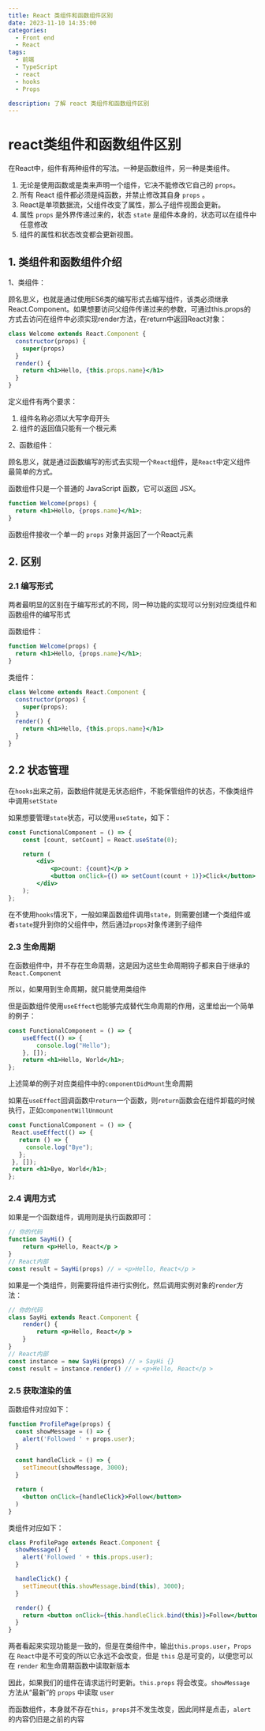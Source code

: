 ```yaml
---
title: React 类组件和函数组件区别
date: 2023-11-10 14:35:00
categories:
  - Front end
  - React
tags:
  - 前端
  - TypeScript
  - react
  - hooks
  - Props 

description: 了解 react 类组件和函数组件区别
---
```


# react类组件和函数组件区别

在React中，组件有两种组件的写法。一种是函数组件，另一种是类组件。

1. 无论是使用函数或是类来声明一个组件，它决不能修改它自己的 `props`。
2. 所有 React 组件都必须是纯函数，并禁止修改其自身 `props` 。
3. React是单项数据流，父组件改变了属性，那么子组件视图会更新。
4. 属性 `props` 是外界传递过来的，状态 `state` 是组件本身的，状态可以在组件中任意修改
5. 组件的属性和状态改变都会更新视图。

## 1. 类组件和函数组件介绍

1、类组件：

顾名思义，也就是通过使用ES6类的编写形式去编写组件，该类必须继承React.Component。如果想要访问父组件传递过来的参数，可通过this.props的方式去访问在组件中必须实现render方法，在return中返回React对象：

```jsx
class Welcome extends React.Component {
  constructor(props) {
    super(props)
  }
  render() {
    return <h1>Hello, {this.props.name}</h1>
  }
}
```

定义组件有两个要求：

1. 组件名称必须以大写字母开头
2. 组件的返回值只能有一个根元素

2、函数组件：

顾名思义，就是通过函数编写的形式去实现一个`React`组件，是`React`中定义组件最简单的方式。

函数组件只是一个普通的 JavaScript 函数，它可以返回 JSX。

```jsx
function Welcome(props) {
  return <h1>Hello, {props.name}</h1>;
}
```

函数组件接收一个单一的 `props` 对象并返回了一个React元素

## 2. 区别

### 2.1 编写形式

两者最明显的区别在于编写形式的不同，同一种功能的实现可以分别对应类组件和函数组件的编写形式

函数组件：

```jsx
function Welcome(props) {
  return <h1>Hello, {props.name}</h1>;
}
```

类组件：

```jsx
class Welcome extends React.Component {
  constructor(props) {
    super(props);
  }
  render() {
    return <h1>Hello, {this.props.name}</h1>
  }
}
```

## 2.2 状态管理

在`hooks`出来之前，函数组件就是无状态组件，不能保管组件的状态，不像类组件中调用`setState`

如果想要管理`state`状态，可以使用`useState`，如下：

```jsx
const FunctionalComponent = () => {
    const [count, setCount] = React.useState(0);

    return (
        <div>
            <p>count: {count}</p >
            <button onClick={() => setCount(count + 1)}>Click</button>
        </div>
    );
};
```

在不使用`hooks`情况下，一般如果函数组件调用`state`，则需要创建一个类组件或者`state`提升到你的父组件中，然后通过`props`对象传递到子组件

### 2.3 生命周期

在函数组件中，并不存在生命周期，这是因为这些生命周期钩子都来自于继承的`React.Component`

所以，如果用到生命周期，就只能使用类组件

但是函数组件使用`useEffect`也能够完成替代生命周期的作用，这里给出一个简单的例子：

```jsx
const FunctionalComponent = () => {
    useEffect(() => {
        console.log("Hello");
    }, []);
    return <h1>Hello, World</h1>;
};
```

上述简单的例子对应类组件中的`componentDidMount`生命周期

如果在`useEffect`回调函数中`return`一个函数，则`return`函数会在组件卸载的时候执行，正如`componentWillUnmount`

```jsx
const FunctionalComponent = () => {
 React.useEffect(() => {
   return () => {
     console.log("Bye");
   };
 }, []);
 return <h1>Bye, World</h1>;
};
```

### 2.4 调用方式

如果是一个函数组件，调用则是执行函数即可：

```jsx
// 你的代码 
function SayHi() { 
    return <p>Hello, React</p > 
} 
// React内部 
const result = SayHi(props) // » <p>Hello, React</p >
```

如果是一个类组件，则需要将组件进行实例化，然后调用实例对象的`render`方法：

```jsx
// 你的代码 
class SayHi extends React.Component { 
    render() { 
        return <p>Hello, React</p > 
    } 
} 
// React内部 
const instance = new SayHi(props) // » SayHi {} 
const result = instance.render() // » <p>Hello, React</p >
```

### 2.5 获取渲染的值

函数组件对应如下：

```jsx
function ProfilePage(props) {
  const showMessage = () => {
    alert('Followed ' + props.user);
  }

  const handleClick = () => {
    setTimeout(showMessage, 3000);
  }

  return (
    <button onClick={handleClick}>Follow</button>
  )
}
```

类组件对应如下：

```jsx
class ProfilePage extends React.Component {
  showMessage() {
    alert('Followed ' + this.props.user);
  }

  handleClick() {
    setTimeout(this.showMessage.bind(this), 3000);
  }

  render() {
    return <button onClick={this.handleClick.bind(this)}>Follow</button>
  }
}
```

两者看起来实现功能是一致的，但是在类组件中，输出`this.props.user`，`Props`在 `React`中是不可变的所以它永远不会改变，但是 `this` 总是可变的，以便您可以在 `render` 和生命周期函数中读取新版本

因此，如果我们的组件在请求运行时更新。`this.props` 将会改变。`showMessage`方法从“最新”的 `props` 中读取 `user`

而函数组件，本身就不存在`this`，`props`并不发生改变，因此同样是点击，`alert`的内容仍旧是之前的内容





